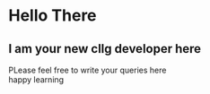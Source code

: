 # Hello There
## I am your new cllg developer here 
PLease feel free to write your queries here  
happy learning